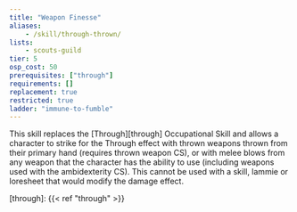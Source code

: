 ```yaml
---
title: "Weapon Finesse"
aliases:
    - /skill/through-thrown/
lists:
    - scouts-guild
tier: 5
osp_cost: 50
prerequisites: ["through"]
requirements: []
replacement: true
restricted: true
ladder: "immune-to-fumble"
---
```

This skill replaces the [Through][through] Occupational Skill and allows a character to strike for the Through effect with thrown weapons thrown from their primary hand (requires thrown weapon CS), or with melee blows from any weapon that the character has the ability to use (including weapons used with the ambidexterity CS). This cannot be used with a skill, lammie or loresheet that would modify the damage effect.

[through]: {{< ref "through" >}}